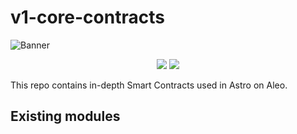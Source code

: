 # v1-core-contracts

![Banner]()

<p align="center">
    <a href="https://circleci.com/gh/AleoHQ/leo"><img src="https://circleci.com/gh/AleoHQ/leo.svg?style=svg&circle-token=00960191919c40be0774e00ce8f7fa1fcaa20c00"></a>
    <a><img src="https://github.com/Uniswap/uniswap-v2-core/workflows/CI/badge.svg"/></a>
</p>

This repo contains in-depth Smart Contracts used in Astro on Aleo.

## Existing modules
